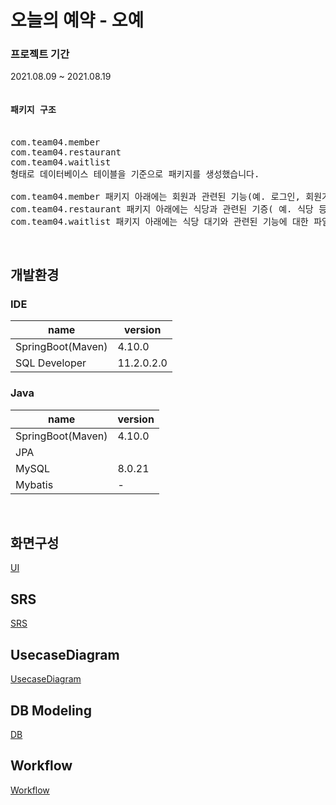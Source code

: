 # 오늘의 예약 - 오예
### 프로젝트 기간
2021.08.09 ~ 2021.08.19
<pre>
<h4>패키지 구조</h4>
com.team04.member
com.team04.restaurant
com.team04.waitlist
형태로 데이터베이스 테이블을 기준으로 패키지를 생성했습니다.

com.team04.member 패키지 아래에는 회원과 관련된 기능(예. 로그인, 회원가입, 로그인 정보 찾기 등)와 관련된 파일이나 하위 패키지 생성 또는 수정
com.team04.restaurant 패키지 아래에는 식당과 관련된 기증( 예. 식당 등록 신청, 식당 정보 조회, 등록된 식당 정보 삭제 신청 등)과 관련된 파일이나 하위 패키지 생성 또는 수정
com.team04.waitlist 패키지 아래에는 식당 대기와 관련된 기능에 대한 파일이나 하위 패키지 생성 또는 수정
</pre>

<br>

## 개발환경
### IDE
|name|version|
|------|---|
|SpringBoot(Maven)|4.10.0|
|SQL Developer|11.2.0.2.0|


### Java
|name|version|
|------|---|
|SpringBoot(Maven)|4.10.0|
|JPA||
|MySQL|8.0.21|
|Mybatis|-|

<br>

## 화면구성
[UI](https://ovenapp.io/view/9eABQulP10gb1y0gp5rxUfAHKtsCSljM/)


## SRS
[SRS]()

## UsecaseDiagram
[UsecaseDiagram]()

## DB Modeling
[DB]()

## Workflow
[Workflow](https://github.com/yoozung/2021SpringProject-OhYeah/wiki/Workflow)
